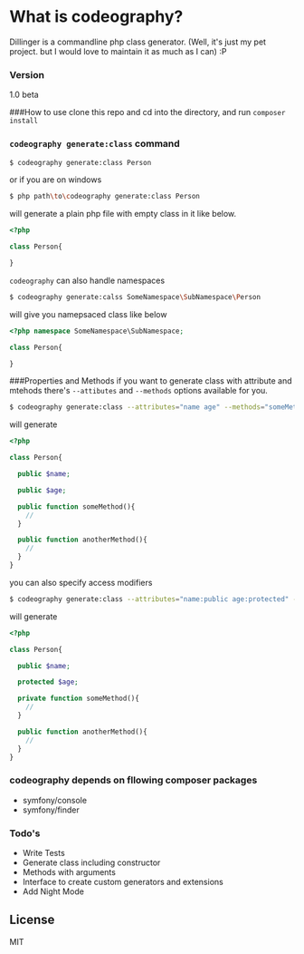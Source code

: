 # What is codeography?

Dillinger is a commandline php class generator. (Well, it's just my pet project. but I would love to maintain it as much as I can) :P

### Version
1.0 beta

###How to use
clone this repo and cd into the directory, and run `composer install`
### `codeography generate:class` command
```sh
$ codeography generate:class Person
```
or if you are on windows
```sh
$ php path\to\codeography generate:class Person
```
will generate a plain php file with empty class in it like below.
```php
<?php 

class Person{

}
```
`codeography` can also handle namespaces
```sh
$ codeography generate:calss SomeNamespace\SubNamespace\Person
```
will give you namepsaced class like below
```php
<?php namespace SomeNamespace\SubNamespace;

class Person{

}
```

###Properties and Methods
if you want to generate class with attribute and mtehods there's `--attibutes` and `--methods` options available for you.
```sh
$ codeography generate:class --attributes="name age" --methods="someMethod anotherMethod" Person
```

will generate
```php
<?php 

class Person{

  public $name;

  public $age;

  public function someMethod(){
    //
  }

  public function anotherMethod(){
    //
  }
}
```

you can also specify access modifiers
```sh
$ codeography generate:class --attributes="name:public age:protected" --methods="someMethod:private anotherMethod:public" Person
```
will generate
```php
<?php 

class Person{

  public $name;

  protected $age;

  private function someMethod(){
    //
  }

  public function anotherMethod(){
    //
  }
}
```
### codeography depends on fllowing composer packages
- symfony/console
- symfony/finder
### Todo's

 - Write Tests
 - Generate class including constructor
 - Methods with arguments
 - Interface to create custom generators and extensions
 - Add Night Mode

License
----

MIT